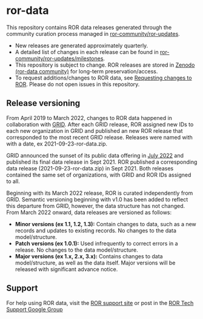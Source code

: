 # ror-data

This repository contains ROR data releases generated through the community curation process managed in [ror-community/ror-updates](https://github.com/ror-community/ror-updates).

- New releases are generated approximately quarterly.
- A detailed list of changes in each release can be found in [ror-community/ror-updates/milestones](https://github.com/ror-community/ror-updates/milestones).
- This repository is subject to change. ROR releases are stored in [Zenodo (ror-data community)](https://zenodo.org/communities/ror-data) for long-term preservation/access.
- To request additions/changes to ROR data, see [Requesting changes to ROR](https://github.com/ror-community/ror-updates#requesting-changes-to-ror). Please do not open issues in this repository.

## Release versioning

From April 2019 to March 2022, changes to ROR data happened in collaboration with [GRID](https://grid.ac/). After each GRID release, ROR assigned new IDs to each new organization in GRID and published an new ROR release that corresponded to the most recent GRID release. Releases were named with with a date, ex 2021-09-23-ror-data.zip.

GRID announced the sunset of its public data offering in [July 2022](https://ror.org/blog/2021-07-12-ror-grid-the-way-forward/) and published its final data release in Sept 2021. ROR published a corresponding data release (2021-09-23-ror-data.zip) in Sept 2021. Both releases contained the same set of organizations, with GRID and ROR IDs assigned to all.

Beginning with its March 2022 release, ROR is curated independently from GRID. Semantic versioning beginning with v1.0 has been added to reflect this departure from GRID, however, the data structure has not changed. From March 2022 onward, data releases are versioned as follows:

- **Minor versions (ex 1.1, 1.2, 1.3):** Contain changes to data, such as a new records and updates to existing records. No changes to the data model/structure.
- **Patch versions (ex 1.0.1):** Used infrequently to correct errors in a release. No changes to the data model/structure.
- **Major versions (ex 1.x, 2.x, 3.x):** Contains changes to data model/structure, as well as the data itself. Major versions will be released with significant advance notice.

## Support

For help using ROR data, visit the [ROR support site](https://ror.readme.io) or post in the [ROR Tech Support Google Group](https://groups.google.com/a/ror.org/g/ror-api-users)